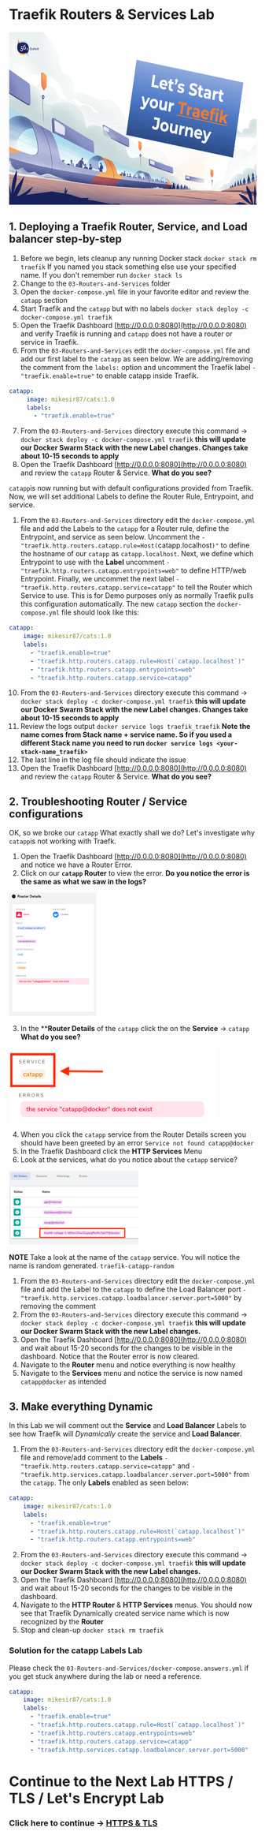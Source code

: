 # Traefik Routers & Services Lab

<img src="../img/Traefik_training.png" alt="Traefik Logo" height="350"> 


## 1. Deploying a Traefik Router, Service, and Load balancer step-by-step
1. Before we begin, lets cleanup any running Docker stack `docker stack rm traefik` If you named you stack something else use your specified name. If you don't remember run `docker stack ls`
2. Change to the `03-Routers-and-Services` folder
3. Open the `docker-compose.yml` file in your favorite editor and review the `catapp` section
4. Start Traefik and the `catapp` but with no labels `docker stack deploy -c docker-compose.yml traefik`
5. Open the Traefik Dashboard [http://0.0.0.0:8080](http://0.0.0.0:8080) and verify Traefik is running and `catapp` does not have a router or service in Traefik.
6. From the `03-Routers-and-Services` edit the `docker-compose.yml` file and add our first label to the `catapp` as seen below. We are adding/removing the comment from the `labels:` option and uncomment the Traefik label `- "traefik.enable=true"` to enable catapp inside Traefik.

```yaml
catapp:
     image: mikesir87/cats:1.0
     labels:
       - "traefik.enable=true"
```

7. From the `03-Routers-and-Services` directory execute this command -> `docker stack deploy -c docker-compose.yml traefik` **this will update our Docker Swarm Stack with the new Label changes. Changes take about 10-15 seconds to apply**
8. Open the Traefik Dashboard [http://0.0.0.0:8080](http://0.0.0.0:8080) and review the `catapp` Router & Service. **What do you see?**
   
`catapp`is now running but with default configurations provided from Traefik. Now, we will set additional Labels to define the Router Rule, Entrypoint, and service.

1. From the `03-Routers-and-Services` directory edit the `docker-compose.yml` file and add the Labels to the `catapp` for a Router rule, define the Entrypoint, and service as seen below. Uncomment the `- "traefik.http.routers.catapp.rule=Host(`catapp.localhost`)"` to define the hostname of our `catapp` as `catapp.localhost`. Next, we define which Entrypoint to use with the **Label** uncomment `- "traefik.http.routers.catapp.entrypoints=web"` to define HTTP/web Entrypoint. Finally, we uncommet the next label `- "traefik.http.routers.catapp.service=catapp"` to tell the Router which Service to use. This is for Demo purposes only as normally Traefik pulls this configuration automatically. The new `catapp` section the `docker-compose.yml` file should look like this:

```yaml
catapp:
    image: mikesir87/cats:1.0
    labels:
      - "traefik.enable=true"
      - "traefik.http.routers.catapp.rule=Host(`catapp.localhost`)"
      - "traefik.http.routers.catapp.entrypoints=web"
      - "traefik.http.routers.catapp.service=catapp"
```

10. From the `03-Routers-and-Services` directory execute this command -> `docker stack deploy -c docker-compose.yml traefik` **this will update our Docker Swarm Stack with the new Label changes. Changes take about 10-15 seconds to apply**
11. Review the logs output `docker service logs traefik_traefik` **Note the name comes from Stack name + service name. So if you used a different Stack name you need to run `docker service logs <your-stack-name_traefik>`**
12. The last line in the log file should indicate the issue
13. Open the Traefik Dashboard [http://0.0.0.0:8080](http://0.0.0.0:8080) and review the `catapp` Router & Service. **What do you see?**

## 2. Troubleshooting Router / Service configurations
OK, so we broke our `catapp` What exactly shall we do? Let's investigate why `catapp`is not working with Traefk.

1. Open the Traefik Dashboard [http://0.0.0.0:8080](http://0.0.0.0:8080) and notice we have a Router Error.
2. Click on our **`catapp` Router** to view the error. **Do you notice the error is the same as what we saw in the logs?**

<img src="../img/catapp_router_error.png" alt="Traefik Router Error" height="250"> 

3. In the ****Router Details** of the `catapp` click the on the **Service** -> `catapp` **What do you see?**

<img src="../img/catapp_router_service.png" alt="Click Traefik Router Service catapp " height="150"> 

4. When you click the `catapp` service from the Router Details screen you should have been greeted by an error `Service not found catapp@docker` 
5. In the Traefik Dashboard click the **HTTP Services** Menu
6. Look at the services, what do you notice about the `catapp` service?

<img src="../img/catapp_router_service_name.png" alt="catapp service name is random" height="150"> 

**NOTE** Take a look at the name of the `catapp` service. You will notice the name is random generated. `traefik-catapp-random`

1. From the `03-Routers-and-Services` directory edit the `docker-compose.yml` file and add the Label to the `catapp` to define the Load Balancer port `- "traefik.http.services.catapp.loadbalancer.server.port=5000"` by removing the comment
2. From the `03-Routers-and-Services` directory execute this command -> `docker stack deploy -c docker-compose.yml traefik` **this will update our Docker Swarm Stack with the new Label changes.**
3. Open the Traefik Dashboard [http://0.0.0.0:8080](http://0.0.0.0:8080) and wait about 15-20 seconds for the changes to be visible in the dashboard. Notice that the Router error is now cleared.
4. Navigate to the **Router** menu and notice everything is now healthy
5. Navigate to the **Services** menu and notice the service is now named `catapp@docker` as intended

## 3. Make everything Dynamic
In this Lab we will comment out the **Service** and **Load Balancer** Labels to see how Traefik will *Dynamically* create the service and **Load Balancer**.

1. From the `03-Routers-and-Services` directory edit the `docker-compose.yml` file and remove/add comment to the **Labels** `- "traefik.http.routers.catapp.service=catapp"` and `- "traefik.http.services.catapp.loadbalancer.server.port=5000"` from the `catapp`. The only **Labels** enabled as seen below:

```yaml
catapp:
    image: mikesir87/cats:1.0
    labels:
      - "traefik.enable=true"
      - "traefik.http.routers.catapp.rule=Host(`catapp.localhost`)"
      - "traefik.http.routers.catapp.entrypoints=web"
```

2. From the `03-Routers-and-Services` directory execute this command -> `docker stack deploy -c docker-compose.yml traefik` **this will update our Docker Swarm Stack with the new Label changes.**
3. Open the Traefik Dashboard [http://0.0.0.0:8080](http://0.0.0.0:8080) and wait about 15-20 seconds for the changes to be visible in the dashboard. 
4. Navigate to the **HTTP Router** & **HTTP Services** menus. You should now see that Traefik Dynamically created service name which is now recognized by the **Router**
5. Stop and clean-up `docker stack rm traefik`

### Solution for the catapp Labels Lab

Please check the `03-Routers-and-Services/docker-compose.answers.yml` if you get stuck anywhere during the lab or need a reference.

```yaml
catapp:
    image: mikesir87/cats:1.0
    labels:
      - "traefik.enable=true"
      - "traefik.http.routers.catapp.rule=Host(`catapp.localhost`)"
      - "traefik.http.routers.catapp.entrypoints=web"
      - "traefik.http.routers.catapp.service=catapp"
      - "traefik.http.services.catapp.loadbalancer.server.port=5000"
```

# Continue to the Next Lab HTTPS / TLS / Let's Encrypt Lab

### Click here to continue -> [HTTPS  & TLS](https://github.com/56kcloud/traefik-training/blob/master/04-HTTPS-TLS/traefik-https-tls.md)
